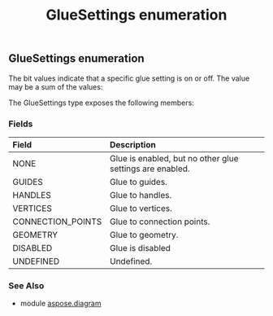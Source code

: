 ﻿---
title: GlueSettings enumeration
second_title: Aspose.Diagram for Python via .NET API References
description: 
type: docs
weight: 2950
url: /python-net/aspose.diagram/gluesettings/
is_root: false
---

## GlueSettings enumeration

The bit values indicate that a specific glue setting is on or off. The value may be a sum of the values:



The GlueSettings type exposes the following members:

### Fields
| Field | Description |
| :- | :- |
| NONE | Glue is enabled, but no other glue settings are enabled. |
| GUIDES | Glue to guides. |
| HANDLES | Glue to handles. |
| VERTICES | Glue to vertices. |
| CONNECTION_POINTS | Glue to connection points. |
| GEOMETRY | Glue to geometry. |
| DISABLED | Glue is disabled |
| UNDEFINED | Undefined. |


### See Also

* module [aspose.diagram](../)
